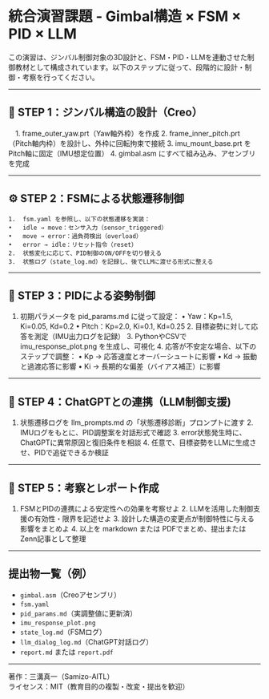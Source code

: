 # 統合演習課題 - Gimbal構造 × FSM × PID × LLM

この演習は、ジンバル制御対象の3D設計と、FSM・PID・LLMを連動させた制御教材として構成されています。以下のステップに従って、段階的に設計・制御・考察を行ってください。

---

## 📘 STEP 1：ジンバル構造の設計（Creo）

　1.	frame_outer_yaw.prt（Yaw軸外枠）を作成
	2.	frame_inner_pitch.prt（Pitch軸内枠）を設計し、外枠に回転拘束で接続
	3.	imu_mount_base.prt をPitch軸に固定（IMU想定位置）
	4.	gimbal.asm にすべて組み込み、アセンブリを完成

---

## ⚙️ STEP 2：FSMによる状態遷移制御

	1.	fsm.yaml を参照し、以下の状態遷移を実装：
	•	idle → move：センサ入力（sensor_triggered）
	•	move → error：過負荷検出（overload）
	•	error → idle：リセット指令（reset）
	2.	状態変化に応じて、PID制御のON/OFFを切り替える
	3.	状態ログ（state_log.md）を記録し、後でLLMに渡せる形式に整える

 ---

## 🔧 STEP 3：PIDによる姿勢制御

1.	初期パラメータを pid_params.md に従って設定：
	•	Yaw：Kp=1.5, Ki=0.05, Kd=0.2
	•	Pitch：Kp=2.0, Ki=0.1, Kd=0.25
	2.	目標姿勢に対して応答を測定（IMU出力ログを記録）
	3.	PythonやCSVで imu_response_plot.png を生成し、可視化
	4.	応答が不安定な場合、以下のステップで調整：
	•	Kp → 応答速度とオーバーシュートに影響
	•	Kd → 振動と過渡応答に影響
	•	Ki → 長期的な偏差（バイアス補正）に影響

---

## 🤖 STEP 4：ChatGPTとの連携（LLM制御支援)

1.	状態遷移ログを llm_prompts.md の「状態遷移診断」プロンプトに渡す
	2.	IMUログをもとに、PID調整案を対話形式で確認
	3.	error状態発生時に、ChatGPTに異常原因と復旧条件を相談
	4.	任意で、目標姿勢をLLMに生成させ、PIDで追従できるか検証

---

## 📝 STEP 5：考察とレポート作成

1.	FSMとPIDの連携による安定性への効果を考察せよ
	2.	LLMを活用した制御支援の有効性・限界を記述せよ
	3.	設計した構造の変更点が制御特性に与える影響をまとめよ
	4.	以上を markdown または PDFでまとめ、提出またはZenn記事として整理

 ---

## 提出物一覧（例）

- `gimbal.asm`（Creoアセンブリ）
- `fsm.yaml`
- `pid_params.md`（実調整値に更新済）
- `imu_response_plot.png`
- `state_log.md`（FSMログ）
- `llm_dialog_log.md`（ChatGPT対話ログ）
- `report.md` または `report.pdf`

---

著作：三溝真一（Samizo-AITL）  
ライセンス：MIT（教育目的の複製・改変・提出を歓迎）


 
